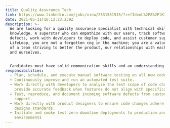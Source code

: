 ```yaml
---
title: Quality Assurance Tech
link: https://www.linkedin.com/jobs/view/2531581515/?refId=mL%2F8%2FlKIQ6ajQwTk3cAsoQ%3D%3D
date: 2021-05-11T16:13:23.239Z
description: >-
  We are looking for a quality assurance specialist with technical skills and
  knowledge. A superstar who can empathize with our users, track software
  defects, work with developers to deploy code, and assist customer support. At
  LifeLoop, you are not a forgotten cog in the machine; you are a valued member
  of a team striving to better the product, our relationships with each other,
  and ourselves.


  Candidates must have solid communication skills and an understanding of software product teams. Experience in JavaScript/Node, Cypress, and Git is strongly recommended.
responsibilities:
  - Plan, schedule, and execute manual software testing on all new code changes.
  - Continuously improve and run an automated test suite.
  - Work directly with developers to analyze the test scope of code changes and
    provide accurate feedback when features do not align with specifications.
  - Test, reproduce, and document incoming software defects from customer
    support.
  - Work directly with product designers to ensure code changes adhere to
    designs standards.
  - Initiate and smoke test zero-downtime deployments to production and test
    environments
---
```


